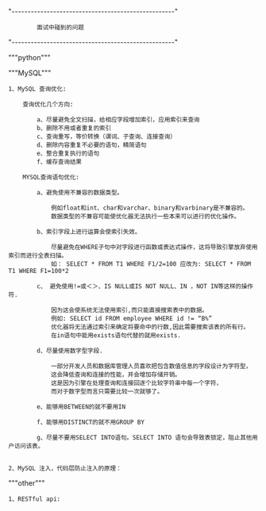 "---------------------------------------------------"
    
            面试中碰到的问题

"---------------------------------------------------"

"""python"""


"""MySQL"""

    1、MySQL 查询优化:
    
        查询优化几个方向:
        
            a、尽量避免全文扫描，给相应字段增加索引，应用索引来查询
            b、删除不用或者重复的索引
            c、查询重写，等价转换（谓词、子查询、连接查询）
            d、删除内容重复不必要的语句，精简语句
            e、整合重复执行的语句
            f、缓存查询结果
        
        MYSQL查询语句优化:
        
            a、避免使用不兼容的数据类型。
            
                例如float和int、char和varchar、binary和varbinary是不兼容的。
                数据类型的不兼容可能使优化器无法执行一些本来可以进行的优化操作。    
            
            b、索引字段上进行运算会使索引失效。
                
                尽量避免在WHERE子句中对字段进行函数或表达式操作，这将导致引擎放弃使用索引而进行全表扫描。
                如： SELECT * FROM T1 WHERE F1/2=100 应改为: SELECT * FROM T1 WHERE F1=100*2    
            
            c、 避免使用!=或＜＞、IS NULL或IS NOT NULL、IN ，NOT IN等这样的操作符.
                
                因为这会使系统无法使用索引,而只能直接搜索表中的数据。
                例如: SELECT id FROM employee WHERE id != “B%” 
                优化器将无法通过索引来确定将要命中的行数,因此需要搜索该表的所有行。
                在in语句中能用exists语句代替的就用exists.   
            
            d、尽量使用数字型字段.
            
                一部分开发人员和数据库管理人员喜欢把包含数值信息的字段设计为字符型，
                这会降低查询和连接的性能，并会增加存储开销。
                这是因为引擎在处理查询和连接回逐个比较字符串中每一个字符，
                而对于数字型而言只需要比较一次就够了。
        
            e、能够用BETWEEN的就不要用IN
            
            f、能够用DISTINCT的就不用GROUP BY
            
            g、尽量不要用SELECT INTO语句。SELECT INTO 语句会导致表锁定，阻止其他用户访问该表。
            
            
    2、MySQL 注入，代码层防止注入的原理：
        
        

"""other"""

    1、RESTful api:
    
        